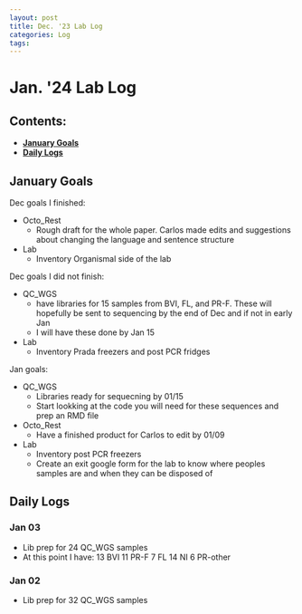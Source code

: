 ```yaml
---
layout: post
title: Dec. '23 Lab Log
categories: Log
tags: 
---
```


# Jan. '24 Lab Log

## Contents:
- [**January Goals**](#goals)  
- [**Daily Logs**](#log)     


## <a name="goals"></a> **January Goals**

Dec goals I finished:
- Octo_Rest
    - Rough draft for the whole paper. Carlos made edits and suggestions about changing the language and sentence structure
- Lab 
    - Inventory Organismal side of the lab

Dec goals I did not finish: 
- QC_WGS
    - have libraries for 15 samples from BVI, FL, and PR-F. These will hopefully be sent to sequencing by the end of Dec and if not in early Jan
    - I will have these done by Jan 15
- Lab 
    - Inventory Prada freezers and post PCR fridges

Jan goals: 
- QC_WGS
    - Libraries ready for sequecning by 01/15
    - Start lookking at the code you will need for these sequences and prep an RMD file
- Octo_Rest
    - Have a finished product for Carlos to edit by 01/09
- Lab 
    - Inventory post PCR freezers
    - Create an exit google form for the lab to know where peoples samples are and when they can be disposed of

## <a name="goals"></a> **Daily Logs**

### Jan 03
- Lib prep for 24 QC_WGS samples
- At this point I have: 
    13 BVI 
    11 PR-F
    7 FL
    14 NI
    6 PR-other  

### Jan 02
- Lib prep for 32 QC_WGS samples 



